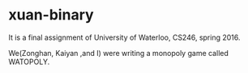 # xuan-binary
It is a final assignment of University of Waterloo, CS246, spring 2016.

We(Zonghan, Kaiyan ,and I) were writing a monopoly game called WATOPOLY.
